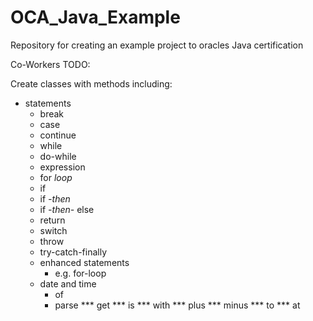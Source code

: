 # OCA_Java_Example
Repository for creating an example project to oracles Java certification

Co-Workers TODO:

Create classes with methods including:
* statements
   * break
   * case
   * continue
   * while
   * do-while
   * expression
   * for *loop*
   * if
   * if *-then*
   * if *-then-* else
   * return
   * switch
   * throw
   * try-catch-finally
   * enhanced statements
      * e.g. for-loop
   * date and time
      * of
      * parse
*** get
*** is
*** with
*** plus
*** minus
*** to
*** at
